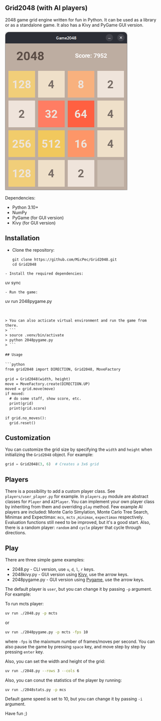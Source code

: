Grid2048 (with AI players)
--------

2048 game grid engine written for fun in Python. It can be used as a library or as a standalone game. It also has a Kivy and PyGame GUI version.

![2048kivy.py](2048kivy.png)

Dependencies:

- Python 3.10+
- NumPy
- PyGame (for GUI version)
- Kivy (for GUI version)
  
## Installation

- Clone the repository: 
  ```
  git clone https://github.com/MicPec/Grid2048.git
  cd Grid2048
 ```
- Install the required dependencies: 
  ```
  uv sync
  ```
- Run the game: 
  ```
  uv run 2048pygame.py
  ```


> You can also acticate virtual environment and run the game from there.
> ```
> source .venv/bin/activate
> python 2048pygame.py
> ```

## Usage

```python
from grid2048 import DIRECTION, Grid2048, MoveFactory

grid = Grid2048(width, height)
move = MoveFactory.create(DIRECTION.UP)
moved = grid.move(move)
if moved:
    # do some staff, show score, etc. 
    print(grid)
    print(grid.score)   

if grid.no_moves():
    grid.reset()
```

## Customization

You can customize the grid size by specifying the `width` and `height` when initializing the `Grid2048` object. For example:
```python
grid = Grid2048(3, 6)  # Creates a 3x6 grid
```

## Players

There is a possibility to add a custom player class. See `players/user_player.py` for example.
In `players.py` module are abstract classes for `Player` and `AIPlayer`. You can implement your own player class by inheriting from them and overriding `play` method.
Few example AI players are included: Monte Carlo Simylation, Monte Carlo Tree Search, Minimax and Expectimax: `mcs`, `mcts` ,`minimax`, `expectimax` respectively. 
Evaluation functions still need to be improved, but it's a good start.
Also, there is a random player: `random` and `cycle` player that cycle through directions.


## Play

There are three simple game examples:

- 2048.py - CLI version, use `u`, `d`, `l`, `r` keys.
- 2048kivy.py - GUI version using [Kivy](https://kivy.org), use the arrow keys.
- 2048pygame.py - GUI version using [Pygame](https://www.pygame.org), use the arrow keys.

The default player is `user`, but you can change it by passing `-p` argument. For example:

To run mcts player:
```bash
uv run ./2048.py -p mcts
```
or
```bash
uv run ./2048pygame.py -p mcts -fps 10 
```
where `-fps` is the maixmum number of frames/moves per second.
You can also pause the game by pressing `space` key, and move step by step by pressing `enter` key.

Also, you can set the width and height of the grid:
```bash
uv run ./2048.py --rows 3 --cols 6
```

Also, you can conut the statistics of the player by running:
```bash
uv run ./2048stats.py -p mcs
```
Default game speed is set to 10, but you can change it by passing `-i` argument.


Have fun ;)